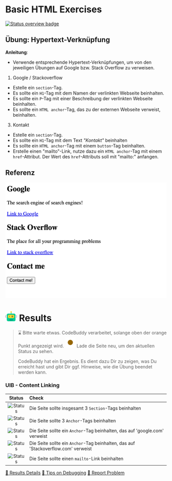 # Basic HTML Exercises
[![Status overview badge](../../blob/badges/.github/badges/autograding/badge.svg)](#-results)


## Übung: Hypertext-Verknüpfung

**Anleitung**:
- Verwende entsprechende Hypertext-Verknüpfungen, um von den jeweiligen Übungen auf Google bzw. Stack Overflow zu verweisen.

1. Google / Stackoverflow
- Estelle ein `section`-Tag.
- Es sollte ein `H1`-Tag mit dem Namen der verlinkten Webseite beinhalten.
- Es sollte ein `P`-Tag mit einer Beschreibung der verlinkten Webseite beinhalten.
- Es sollte ein `HTML anchor`-Tag, das zu der externen Webseite verweist, beinhalten.

3. Kontakt
- Estelle ein `section`-Tag.
- Es sollte ein `H1`-Tag mit dem Text *"Kontakt"* beinhalten
- Es sollte ein `HTML anchor`-Tag mit einem `button`-Tag beinhalten.
- Erstelle einen "mailto"-Link, nutze dazu ein `HTML anchor`-Tag mit einem `href`-Attribut. Der Wert des `href`-Attributs soll mit "mailto:" anfangen.

## Referenz

![Referenz](/assets/reference.png)

[//]: # (autograding info start)
# <img src="https://github.com/DCI-EdTech/autograding-setup/raw/main/assets/bot-large.svg" alt="" data-canonical-src="https://github.com/DCI-EdTech/autograding-setup/raw/main/assets/bot-large.svg" height="31" /> Results
> ⌛ Bitte warte etwas. CodeBuddy verarbeitet, solange oben der orange Punkt angezeigt wird. ![processing](https://raw.githubusercontent.com/DCI-EdTech/autograding-setup/main/assets/processing.svg) Lade die Seite neu, um den aktuellen Status zu sehen.
>
> CodeBuddy hat ein Ergebnis. Es dient dazu Dir zu zeigen, was Du erreicht hast und gibt Dir ggf. Hinweise, wie die Übung beendet werden kann.


### UIB - Content Linking

|                 Status                  | Check                                                                                    |
| :-------------------------------------: | :--------------------------------------------------------------------------------------- |
| ![Status](../../blob/badges/.github/badges/autograding/status0.svg) | Die Seite sollte insgesamt 3 `Section`-Tags beinhalten |
| ![Status](../../blob/badges/.github/badges/autograding/status1.svg) | Die Seite sollte 3 `Anchor`-Tags beinhalten |
| ![Status](../../blob/badges/.github/badges/autograding/status2.svg) | Die Seite sollte ein `Anchor`-Tag beinhalten, das auf 'google.com' verweist |
| ![Status](../../blob/badges/.github/badges/autograding/status3.svg) | Die Seite sollte ein `Anchor`-Tag beinhalten, das auf 'Stackoverflow.com' verweist |
| ![Status](../../blob/badges/.github/badges/autograding/status4.svg) | Die Seite sollte einen `mailto`-Link beinhalten |



[🔬 Results Details](../../actions)
[🐞 Tips on Debugging](https://github.com/DCI-EdTech/autograding-setup/wiki/How-to-work-with-CodeBuddy)
[📢 Report Problem](https://docs.google.com/forms/d/e/1FAIpQLSfS8wPh6bCMTLF2wmjiE5_UhPiOEnubEwwPLN_M8zTCjx5qbg/viewform?usp=pp_url&entry.652569746=UIB-content-linking)


[//]: # (autograding info end)
